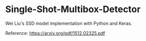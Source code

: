 # Single-Shot-Multibox-Detector

Wei Liu's SSD model implementation with Python and Keras.

Reference: https://arxiv.org/pdf/1512.02325.pdf
